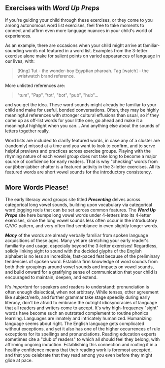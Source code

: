## Exercises with ***Word Up Preps***

If you're guiding your child through these exercises, or they come to you among autonomous word list exercises, feel free to take moments to connect and affirm even more language nuances in your child's world of experiences.

As an example, there are occasions when your child might arrive at familiar-sounding words not featured in a word list. Examples from the 3-letter exercise alone make for salient points on varied appearances of language in our lives, with:

> [King] Tut - the wonder-boy Egyptian pharoah. 
> Tag [watch] - the wristwatch brand reference.

More unlisted references are: 
> "tum", "Pap", "tot", "bot", "pub", "hub"...

and you get the idea. These word sounds might already be familiar to your child and make for useful, bonded conversations. Often, they may be highly meaningful references with stronger cultural effusions than usual, so if they come up as off-list words for your little one, go ahead and make it a meaningful highlight when you can... And anything else about the sounds of letters together really.  

Word lists are included to clarify featured words, in case any of a cluster are (randomly) missed at a time and you want to look to confirm, and to serve helpful previews and practices across exercise groups. Playing with the rhyming nature of each vowel group does not take long to become a major source of confidence for early readers. That is why "checking" words from our jibber-jabber chatter is a featured activity in the 3-letter exercises. All its featured words are short vowel sounds for the introductory consistency.  

## More Words Please!
The early literacy word groups site titled ***Presenting*** delves across categorical long vowel sounds, building upon vocabulary via categorical word jogging reels that can be set across common features. The ***Word Up Preps*** site here bumps long vowel words under 4-letters into its 4-letter exercises, since the long vowel sounds less often occur in the introductory C/V/C pattern, and very often find semblance in even slightly longer words. 

***Many*** of the words are already verbally familiar from spoken language acquisitions of these ages. Many yet are stretching your early reader's familiarity and usage, especially beyond the 3-letter exercises! Regardless, solidly linking sight to sound with the decided glyphs of the English alphabet is no less an incredible, fast-paced feat because of the preliminary tendencies of spoken word. Establish firm knowledge of word sounds from both their groupings around vowel sounds and impacts on vowel sounds, and build onward for a gratifying sense of communication that your child is encouraged to maintain, deepen, and extend.

It's *important* for speakers and readers to understand: pronunciation is often enough dialectical, when not arbitrary. While tenses, other agreement like subject/verb, and further grammar take stage speedily during early literacy, don't be afraid to embrace the outright idiosyncracies of language that all readers and writers come to accept. It's why high-frequency "sight" words have become such an outstated complement to routine phonics learning. Languages are innately and intricately humanized. Humanizing language seems about right. The English language gets complicated without exceptions, and yet it also has one of the higher occurrences of rule exceptions for its spellings and pronunciations. Reading education experts sometimes cite a "club of readers" to which all should feel they belong, with affirming ongoing induction. Establishing this connection and rooting it in a healthy confidence means that their reading work is foremost accepted, and that you celebrate that they read among you even before they might glide at pace. 
